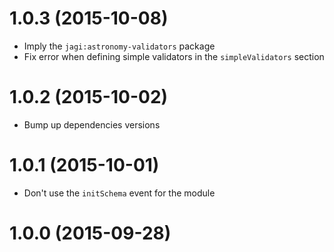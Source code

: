 # 1.0.3 (2015-10-08)

- Imply the `jagi:astronomy-validators` package
- Fix error when defining simple validators in the `simpleValidators` section

# 1.0.2 (2015-10-02)

- Bump up dependencies versions

# 1.0.1 (2015-10-01)

- Don't use the `initSchema` event for the module

# 1.0.0 (2015-09-28)
